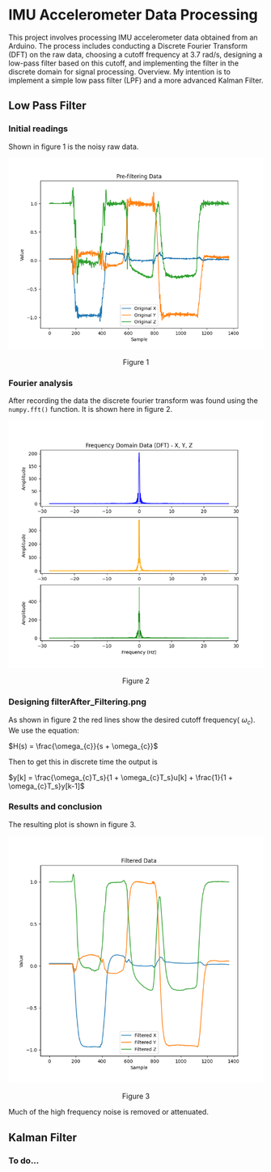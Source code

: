 # IMU Accelerometer Data Processing

This project involves processing IMU accelerometer data obtained from an Arduino. The process includes conducting a Discrete Fourier Transform (DFT) on the raw data, choosing a cutoff frequency at 3.7 rad/s, designing a low-pass filter based on this cutoff, and implementing the filter in the discrete domain for signal processing.
Overview. My intention is to implement a simple low pass filter (LPF) and a more advanced Kalman Filter.

## Low Pass Filter

### Initial readings

Shown in figure 1 is the noisy raw data.

<p align="center">
  <kbd>
    <img src="https://raw.githubusercontent.com/keatinl1/Filter_IMU/main/figs/Pre_Filtering.png">
  </kbd>
</p>
<p align="center">
Figure 1
</p>

### Fourier analysis

After recording the data the discrete fourier transform was found using the ```numpy.fft()``` function. It is shown here in figure 2.

<p align="center">
  <kbd>
    <img src="https://raw.githubusercontent.com/keatinl1/Filter_IMU/main/figs/DFT.png">
  </kbd>
</p>
<p align="center">
Figure 2
</p>

### Designing filterAfter_Filtering.png

As shown in figure 2 the red lines show the desired cutoff frequency( $\omega_{c}$). We use the equation:

$H(s) = \frac{\omega_{c}}{s + \omega_{c}}$

Then to get this in discrete time the output is

$y[k] = \frac{\omega_{c}T_s}{1 + \omega_{c}T_s}u[k] + \frac{1}{1 + \omega_{c}T_s}y[k-1]$

### Results and conclusion

The resulting plot is shown in figure 3.

<p align="center">
  <kbd>
    <img src="https://raw.githubusercontent.com/keatinl1/Filter_IMU/main/figs/After_Filtering.png">
  </kbd>
</p>
<p align="center">
Figure 3
</p>

Much of the high frequency noise is removed or attenuated.

## Kalman Filter

### To do...

